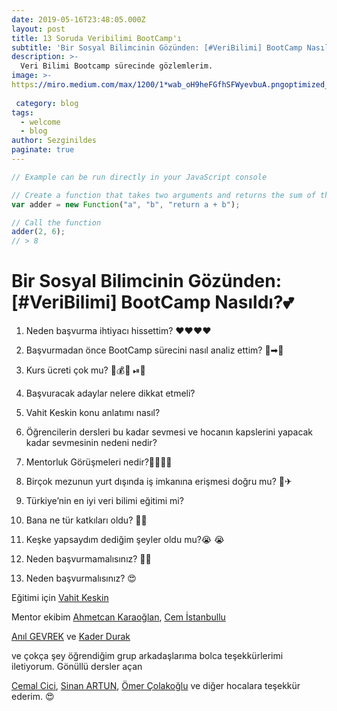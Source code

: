 ```yaml
---
date: 2019-05-16T23:48:05.000Z
layout: post
title: 13 Soruda Veribilimi BootCamp'ı
subtitle: 'Bir Sosyal Bilimcinin Gözünden: [#VeriBilimi] BootCamp Nasıldı?💕'
description: >-
  Veri Bilimi Bootcamp sürecinde gözlemlerim.
image: >-
https://miro.medium.com/max/1200/1*wab_oH9heFGfhSFWyevbuA.pngoptimized_image: 
 
 category: blog
tags:
  - welcome
  - blog
author: Sezginildes
paginate: true
---
```

 

```js
// Example can be run directly in your JavaScript console

// Create a function that takes two arguments and returns the sum of those arguments
var adder = new Function("a", "b", "return a + b");

// Call the function
adder(2, 6);
// > 8
```

# Bir Sosyal Bilimcinin Gözünden: [#VeriBilimi] BootCamp Nasıldı?💕

1. Neden başvurma ihtiyacı hissettim? ❤❤❤❤

2. Başvurmadan önce BootCamp sürecini nasıl analiz ettim? 🔐➡🔑

3. Kurs ücreti çok mu? 💸💰💱 ⏯🧮

4. Başvuracak adaylar nelere dikkat etmeli?

5. Vahit Keskin konu anlatımı nasıl?

6. Öğrencilerin dersleri bu kadar sevmesi ve hocanın kapslerini yapacak kadar sevmesinin nedeni nedir?

7. Mentorluk Görüşmeleri nedir?🤼‍♀️🤼‍♀️

8. Birçok mezunun yurt dışında iş imkanına erişmesi doğru mu? 🛫✈

9. Türkiye’nin en iyi veri bilimi eğitimi mi?

10. Bana ne tür katkıları oldu? 🥈🥉

11. Keşke yapsaydım dediğim şeyler oldu mu?😭 😭

11. Neden başvurmamalısınız? 🤷‍♂

13. Neden başvurmalısınız? 😍

Eğitimi için [Vahit Keskin](https://www.linkedin.com/in/vahitkeskin/)

Mentor ekibim [Ahmetcan Karaoğlan](https://www.linkedin.com/in/ahmetcankaraoglan/), [Cem İstanbullu](https://www.linkedin.com/in/cemistanbullu/)

[Anıl GEVREK](https://www.linkedin.com/in/anilgevrek/) ve [Kader Durak](https://www.linkedin.com/in/kader-durak-058ba0110/)

ve çokça şey öğrendiğim grup arkadaşlarıma bolca teşekkürlerimi iletiyorum. Gönüllü dersler açan

[Cemal Cici](https://www.linkedin.com/in/ACoAABYpjboBDW8PDIt4iTz2ztPWJzEU0T2jyXU), [Sinan ARTUN](https://www.linkedin.com/in/ACoAAAaSiioBIJrSwhDXGxfC22onrZ3nUFZ4F-I), [Ömer Çolakoğlu](https://www.linkedin.com/in/ACoAABPF3MsBjjzerDoNa62oYXjgcU6pneTQEDI) ve diğer hocalara teşekkür ederim. 😍
